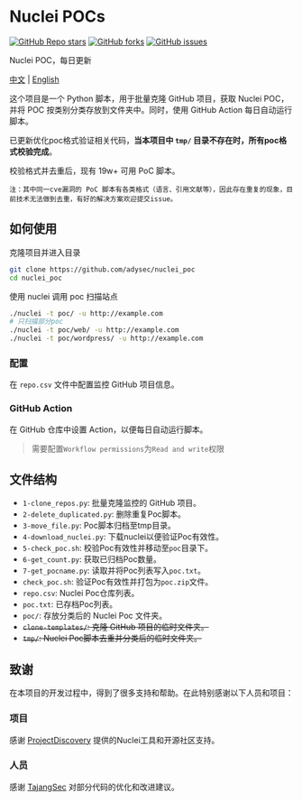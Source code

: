 # Nuclei POCs

<a href="https://github.com/adysec/nuclei_poc/stargazers"><img alt="GitHub Repo stars" src="https://img.shields.io/github/stars/adysec/nuclei_poc?color=yellow&logo=riseup&logoColor=yellow&style=flat-square"></a>
<a href="https://github.com/adysec/nuclei_poc/network/members"><img alt="GitHub forks" src="https://img.shields.io/github/forks/adysec/nuclei_poc?color=orange&style=flat-square"></a>
<a href="https://github.com/adysec/nuclei_poc/issues"><img alt="GitHub issues" src="https://img.shields.io/github/issues/adysec/nuclei_poc?color=red&style=flat-square"></a>

Nuclei POC，每日更新

[中文](https://github.com/adysec/nuclei_poc/blob/main/README.md) | [English](https://github.com/adysec/nuclei_poc/blob/main/README_EN.md)

这个项目是一个 Python 脚本，用于批量克隆 GitHub 项目，获取 Nuclei POC，并将 POC 按类别分类存放到文件夹中。同时，使用 GitHub Action 每日自动运行脚本。

已更新优化poc格式验证相关代码，**当本项目中 `tmp/` 目录不存在时，所有poc格式校验完成**。

校验格式并去重后，现有 19w+ 可用 PoC 脚本。

`注：其中同一cve漏洞的 PoC 脚本有各类格式（语言、引用文献等），因此存在重复的现象，目前技术无法做到去重，有好的解决方案欢迎提交issue。`

## 如何使用

克隆项目并进入目录

```bash
git clone https://github.com/adysec/nuclei_poc
cd nuclei_poc
```

使用 nuclei 调用 poc 扫描站点

```bash
./nuclei -t poc/ -u http://example.com
# 只扫描部分poc
./nuclei -t poc/web/ -u http://example.com
./nuclei -t poc/wordpress/ -u http://example.com
```

### 配置

在 `repo.csv` 文件中配置监控 GitHub 项目信息。

### GitHub Action

在 GitHub 仓库中设置 Action，以便每日自动运行脚本。

> 需要配置`Workflow permissions`为`Read and write`权限

## 文件结构

- `1-clone_repos.py`: 批量克隆监控的 GitHub 项目。
- `2-delete_duplicated.py`: 删除重复Poc脚本。
- `3-move_file.py`: Poc脚本归档至tmp目录。
- `4-download_nuclei.py`: 下载nuclei以便验证Poc有效性。
- `5-check_poc.sh`: 校验Poc有效性并移动至`poc`目录下。
- `6-get_count.py`: 获取已归档Poc数量。
- `7-get_pocname.py`: 读取并将Poc列表写入`poc.txt`。
- `check_poc.sh`: 验证Poc有效性并打包为`poc.zip`文件。
- `repo.csv`: Nuclei Poc仓库列表。
- `poc.txt`: 已存档Poc列表。
- `poc/`: 存放分类后的 Nuclei Poc 文件夹。
- ~~`clone-templates/`: 克隆 GitHub 项目的临时文件夹。~~
- ~~`tmp/`: Nuclei Poc脚本去重并分类后的临时文件夹。~~

## 致谢

在本项目的开发过程中，得到了很多支持和帮助。在此特别感谢以下人员和项目：

### 项目

感谢 [ProjectDiscovery](https://github.com/projectdiscovery/nuclei) 提供的Nuclei工具和开源社区支持。

### 人员

感谢 [TajangSec](https://github.com/TajangSec) 对部分代码的优化和改进建议。
